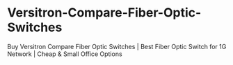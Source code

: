 # Versitron-Compare-Fiber-Optic-Switches
Buy Versitron Compare Fiber Optic Switches | Best Fiber Optic Switch for 1G Network | Cheap &amp; Small Office Options
